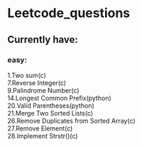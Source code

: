 # Leetcode_questions
 
## Currently have:
### easy:
1.Two sum(c)  
7.Reverse Integer(c)  
9.Palindrome Number(c)  
14.Longest Common Prefix(python)  
20.Valid Parentheses(python)  
21.Merge Two Sorted Lists(c)  
26.Remove Duplicates from Sorted Array(c)  
27.Remove Element(c)  
28.Implement Strstr()(c)  

